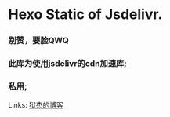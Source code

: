 # Hexo Static of Jsdelivr.
### 别赞，要脸QWQ
### 此库为使用jsdelivr的cdn加速库;
### 私用;

Links:
[狱杰的博客](https://yujienb.cn/)